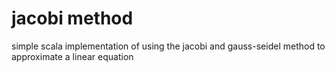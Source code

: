 # jacobi method #
simple scala implementation of using the jacobi and gauss-seidel  method to approximate a linear equation
